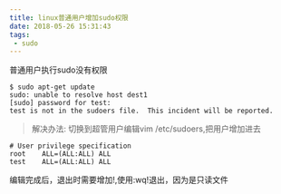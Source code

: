 ```yaml
---
title: linux普通用户增加sudo权限
date: 2018-05-26 15:31:43
tags:
 - sudo 
---
```



普通用户执行sudo没有权限

```
$ sudo apt-get update
sudo: unable to resolve host dest1
[sudo] password for test: 
test is not in the sudoers file.  This incident will be reported.
```

> 解决办法: 切换到超管用户编辑vim /etc/sudoers,把用户增加进去

```
# User privilege specification
root	ALL=(ALL:ALL) ALL
test    ALL=(ALL:ALL) ALL
```

编辑完成后，退出时需要增加!,使用:wq!退出，因为是只读文件
